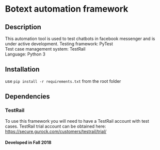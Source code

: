 # Botext automation framework
 ## Description
This automation tool is used to test chatbots in facebook messenger and is under active development.
 Testing framework: PyTest  
Test case management system: TestRail  
Language: Python 3
 ## Installation
use `pip install -r requirements.txt` from the root folder
 ## Dependencies
### TestRail
To use this framework you will need to have a TestRail account with test cases.
TestRail trial account can be obtained here: https://secure.gurock.com/customers/testrail/trial/
 #### Developed in Fall 2018
